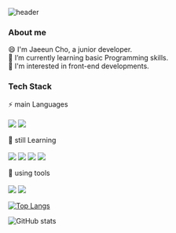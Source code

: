 ![header](https://capsule-render.vercel.app/api?&type=cylinder&color=auto&height=120&text=Hello%20World!&fontColor=black&fontSize=50&fontAlign=50&animation=fadeIn)


### About me

😄 I'm Jaeeun Cho, a junior developer. <br>
📝 I’m currently learning basic Programming skills. <br>
🌱 I'm interested in front-end developments. <br>



### Tech Stack
⚡ main Languages<br><br>
<img src="https://img.shields.io/badge/Python-3776AB?style=flat-square&logo=Python&logoColor=white"/>
<img src="https://img.shields.io/badge/MySQL-239120?style=flat-square&logo=MySQL&logoColor=white"/>

💬 still Learning<br><br>
<img src="https://img.shields.io/badge/Java-007396?style=flat-square&logo=Java&logoColor=white"/>
<img src="https://img.shields.io/badge/HTML5-E34F26?style=flat-square&logo=HTML5&logoColor=white"/>
<img src="https://img.shields.io/badge/CSS3-1572B6?style=flat-square&logo=CSS3&logoColor=white"/>
<img src="https://img.shields.io/badge/JavaScript-F7DF1E?style=flat-square&logo=JavaScript&logoColor=white"/>

🔭 using tools<br><br>
<img src="https://img.shields.io/badge/VSCode-F7DF1E?style=flat-square&logo=Git&logoColor=white"/>
<img src="https://img.shields.io/badge/Git-F7DF1E?style=flat-square&logo=Git&logoColor=white"/>

[![Top Langs](https://github-readme-stats.vercel.app/api/top-langs/?username=iamjaeeuncho&layout=compact)](https://github.com/anuraghazra/github-readme-stats)

![GitHub stats](https://github-readme-stats.vercel.app/api?username=iamjaeeuncho&theme=default_repocard&show_icons=true)


